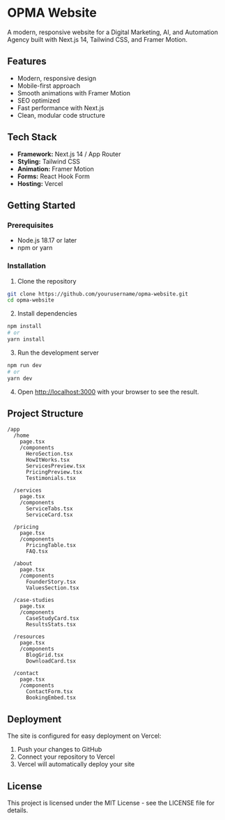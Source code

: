 # OPMA Website

A modern, responsive website for a Digital Marketing, AI, and Automation Agency built with Next.js 14, Tailwind CSS, and Framer Motion.

## Features

- Modern, responsive design
- Mobile-first approach
- Smooth animations with Framer Motion
- SEO optimized
- Fast performance with Next.js
- Clean, modular code structure

## Tech Stack

- **Framework:** Next.js 14 / App Router
- **Styling:** Tailwind CSS
- **Animation:** Framer Motion
- **Forms:** React Hook Form
- **Hosting:** Vercel

## Getting Started

### Prerequisites

- Node.js 18.17 or later
- npm or yarn

### Installation

1. Clone the repository
```bash
git clone https://github.com/yourusername/opma-website.git
cd opma-website
```

2. Install dependencies
```bash
npm install
# or
yarn install
```

3. Run the development server
```bash
npm run dev
# or
yarn dev
```

4. Open [http://localhost:3000](http://localhost:3000) with your browser to see the result.

## Project Structure

```
/app
  /home
    page.tsx
    /components
      HeroSection.tsx
      HowItWorks.tsx
      ServicesPreview.tsx
      PricingPreview.tsx
      Testimonials.tsx

  /services
    page.tsx
    /components
      ServiceTabs.tsx
      ServiceCard.tsx

  /pricing
    page.tsx
    /components
      PricingTable.tsx
      FAQ.tsx

  /about
    page.tsx
    /components
      FounderStory.tsx
      ValuesSection.tsx

  /case-studies
    page.tsx
    /components
      CaseStudyCard.tsx
      ResultsStats.tsx

  /resources
    page.tsx
    /components
      BlogGrid.tsx
      DownloadCard.tsx

  /contact
    page.tsx
    /components
      ContactForm.tsx
      BookingEmbed.tsx
```

## Deployment

The site is configured for easy deployment on Vercel:

1. Push your changes to GitHub
2. Connect your repository to Vercel
3. Vercel will automatically deploy your site

## License

This project is licensed under the MIT License - see the LICENSE file for details. 